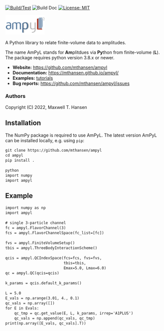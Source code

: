 [![Build/Test](https://github.com/mthansen/ampyl/workflows/Build/Test/badge.svg)](https://github.com/mthansen/ampyl/actions?query=workflow%3ABuild%2FTest)
![Build Doc](https://github.com/mthansen/ampyl/workflows/Build%20Doc/badge.svg)
[![License: MIT](https://img.shields.io/badge/License-MIT-yellow.svg)](https://opensource.org/licenses/MIT)

<img src="/doc/ampyl-logo.png" width="25%">

A Python library to relate finite-volume data to amplitudes.

The name AmPyL stands for **Am**plitdues via **Py**thon from finite-volume (**L**). The package requires python version 3.8.x or newer.

- **Website:** https://github.com/mthansen/ampyl
- **Documentation:** https://mthansen.github.io/ampyl/
- **Examples:** [tutorials](./tutorials)
- **Bug reports:** https://github.com/mthansen/ampyl/issues

### Authors

Copyright (C) 2022, Maxwell T. Hansen

## Installation

The NumPy package is required to use AmPyL. The latest version AmPyL can be installed locally, e.g. using `pip`:

```
git clone https://github.com/mthansen/ampyl
cd ampyl
pip install .

python
import numpy
import ampyl
```

## Example

```
import numpy as np
import ampyl

# single 3-particle channel
fc = ampyl.FlavorChannel(3)
fcs = ampyl.FlavorChannelSpace(fc_list=[fc])

fvs = ampyl.FiniteVolumeSetup()
tbis = ampyl.ThreeBodyInteractionScheme()

qcis = ampyl.QCIndexSpace(fcs=fcs, fvs=fvs,
                          tbis=tbis,
                          Emax=5.0, Lmax=6.0)
qc = ampyl.QC(qcis=qcis)

k_params = qcis.default_k_params()

L = 5.0
E_vals = np.arange(3.01, 4., 0.1)
qc_vals = np.array([])
for E in Evals:
    qc_tmp = qc.get_value(E, L, k_params, irrep='A1PLUS')
    qc_vals = np.append(qc_vals, qc_tmp)
print(np.array([E_vals, qc_vals].T))
```
